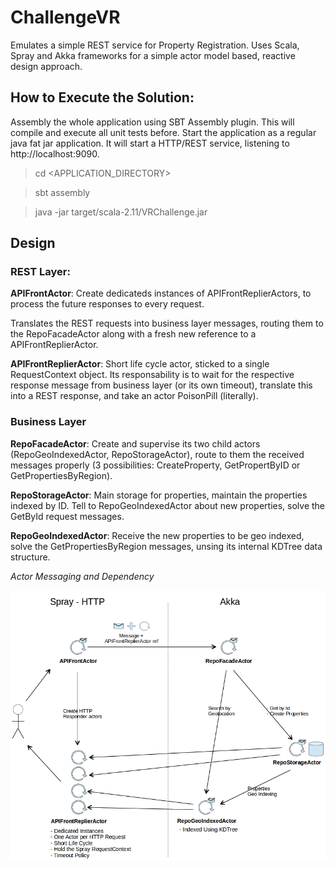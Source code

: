 ChallengeVR
===================

Emulates a simple REST service for Property Registration. Uses Scala, Spray and Akka frameworks for a simple actor model based, reactive design approach.

## How to Execute the Solution:

Assembly the whole application using SBT Assembly plugin. This will compile and execute all unit tests before.
Start the application as a regular java fat jar application. It will start a HTTP/REST service, listening to http://localhost:9090.

> cd <APPLICATION_DIRECTORY>

> sbt assembly

> java -jar target/scala-2.11/VRChallenge.jar

## Design

### REST Layer:

**APIFrontActor**: Create dedicateds instances of APIFrontReplierActors, to process the future responses to every request. 

Translates the REST requests into business layer messages, routing them to the RepoFacadeActor along with a fresh new reference to a APIFrontReplierActor.

**APIFrontReplierActor**: Short life cycle actor, sticked to a single RequestContext object. Its responsability is to wait for the respective response message from business layer (or its own timeout), translate this into a REST response, and take an actor PoisonPill (literally).

### Business Layer

**RepoFacadeActor**: Create and supervise its two child actors (RepoGeoIndexedActor, RepoStorageActor), route to them the received messages properly (3 possibilities: CreateProperty, GetPropertByID or GetPropertiesByRegion).

**RepoStorageActor**: Main storage for properties, maintain the properties indexed by ID. Tell to RepoGeoIndexedActor about new properties, solve the GetById request messages.

**RepoGeoIndexedActor**: Receive the new properties to be geo indexed, solve the GetPropertiesByRegion messages, unsing its internal KDTree data structure.


*Actor Messaging and Dependency*

![](https://raw.githubusercontent.com/darciopacifico/ChallengeVR/master/diagram.png)
